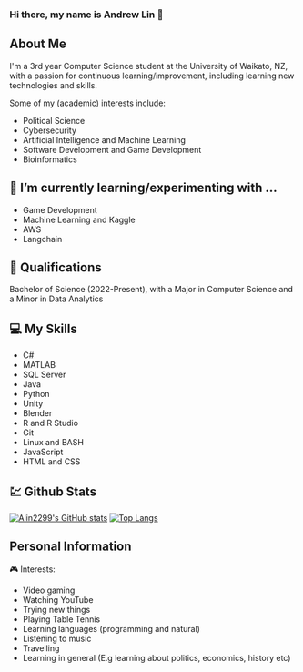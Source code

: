 ### Hi there, my name is Andrew Lin 👋

##

## About Me
I'm a 3rd year Computer Science student at the University of Waikato, NZ, with a passion for continuous learning/improvement, including learning new technologies and skills.

Some of my (academic) interests include:
- Political Science
- Cybersecurity
- Artificial Intelligence and Machine Learning
- Software Development and Game Development
- Bioinformatics

## 🌱 I’m currently learning/experimenting with ...
- Game Development
- Machine Learning and Kaggle
- AWS
- Langchain

## 🥇 Qualifications
Bachelor of Science (2022-Present), with a Major in Computer Science and a Minor in Data Analytics

## 💻 My Skills
- C#
- MATLAB
- SQL Server
- Java
- Python
- Unity
- Blender
- R and R Studio
- Git
- Linux and BASH
- JavaScript
- HTML and CSS

## 💹 Github Stats
[![Alin2299's GitHub stats](https://github-readme-stats.vercel.app/api?username=Alin2299&theme=transparent)](https://github.com/anuraghazra/github-readme-stats)
[![Top Langs](https://github-readme-stats.vercel.app/api/top-langs/?username=Alin2299&theme=transparent)](https://github.com/anuraghazra/github-readme-stats)

## Personal Information
🎮 Interests:
- Video gaming
- Watching YouTube
- Trying new things
- Playing Table Tennis
- Learning languages (programming and natural)
- Listening to music
- Travelling
- Learning in general (E.g learning about politics, economics, history etc)

<!--
- 🔭 I’m currently working on ...
- 🌱 I’m currently learning ...
- 👯 I’m looking to collaborate on ...
- 🤔 I’m looking for help with ...
- 💬 Ask me about ...
- 📫 How to reach me: ...
- 😄 Pronouns: ...
- ⚡ Fun fact: ...
-->
